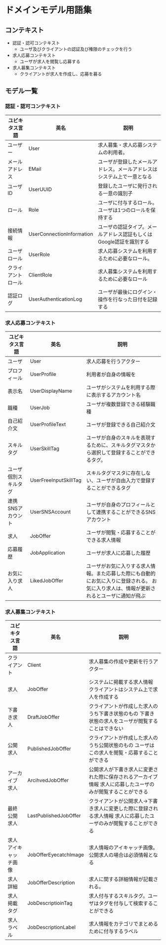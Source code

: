 # ドメインモデル用語集

## コンテキスト

- 認証・認可コンテキスト
    - ユーザ及びクライアントの認証及び権限のチェックを行う
- 求人応募コンテキスト
    - ユーザが求人を閲覧し応募する
- 求人募集コンテキスト
    - クライアントが求人を作成し、応募を募る



## モデル一覧

### 認証・認可コンテキスト

| ユビキタス言語     | 英名                   | 説明                                                                   |
|--------------------|------------------------|------------------------------------------------------------------------|
| ユーザー           | User                   | 求人募集・求人応募システムの利用者。                                   |
| メールアドレス     | EMail                   | ユーザが登録したメールアドレス。メールアドレスはシステム上で一意となる |
| ユーザID           | UserUUID              | 登録したユーザに発行される一意の識別子                                 |
| ロール             | Role                   | ユーザに付与するロール。ユーザは1つのロールを保持する                  |
| 接続情報 | UserConnectionInformation | ユーザの認証タイプ。メールアドレス認証もしくはGoogle認証を識別する |
| ユーザロール       | UserRole               | 求人応募システムを利用するために必要なロール。                         |
| クライアントロール | ClientRole             | 求人募集システムを利用するために必要なロール                           |
| 認証ログ           | UserAuthenticationLog  | ユーザが最後にログイン・操作を行なった日付を記録する                   |

### 求人応募コンテキスト

| ユビキタス言語       | 英名                  | 説明                                                                                                                                      |
|----------------------|-----------------------|-------------------------------------------------------------------------------------------------------------------------------------------|
| ユーザ               | User                  | 求人応募を行うアクター                                                                                                                    |
| プロフィール         | UserProfile           | 利用者が自身の情報を                                                                                                                      |
| 表示名               | UserDisplayName       | ユーザがシステムを利用する際に表示するアカウント名                                                                                        |
| 職種                 | UserJob               | ユーザが複数登録できる経験職種                                                                                                            |
| 自己紹介文           | UserProfileText       | ユーザが登録できる自己紹介文                                                                                                              |
| スキルタグ           | UserSkillTag          | ユーザが自身のスキルを表現するために、スキルタグマスタから選択して登録することができるタグ。                                              |
| ユーザ個別スキルタグ | UserFreeInputSkillTag | スキルタグマスタに存在しない、ユーザが自由入力で登録することができるタグ                                                                  |
| 連携SNSアカウント    | UserSNSAccount        | ユーザが自身のプロフィールとして連携することができるSNSアカウント                                                                         |
| 求人                 | JobOffer              | ユーザが閲覧・応募することができる求人情報                                                                                                |
| 応募履歴             | JobApplication        | ユーザが求人に応募した履歴                                                                                                                |
| お気に入り求人       | LikedJobOffer         | ユーザがお気に入りする求人情報。また応募した際にも自動的にお気に入りに登録される。 お気に入り求人は、情報が更新されるとユーザに通知が飛ぶ |


### 求人募集コンテキスト

| ユビキタス言語       | 英名                  | 説明                                                                                                             |
|----------------------|-----------------------|------------------------------------------------------------------------------------------------------------------|
| クライアント         | Client                | 求人募集の作成や更新を行うアクター                                                                               |
| 求人                 | JobOffer              | システムに掲載する求人情報 クライアントはシステム上で求人を作成する                                              |
| 下書き求人           | DraftJobOffer         | クライアントが作成した求人のうち下書き状態のもの 下書き状態の求人をユーザが閲覧することはできない                |
| 公開求人             | PublishedJobOffer     | クライアントが作成した求人のうち公開状態のもの ユーザはこの求人を閲覧・応募することができる                      |
| アーカイブ求人       | ArcihvedJobOffer      | 公開求人が下書き求人に変更された際に保存されるアーカイブ情報 求人に応募したユーザのみが閲覧することができる      |
| 最終公開求人         | LastPublishedJobOffer | クライアントが公開求人→下書き求人に変更した際に登録される求人情報 求人に応募したユーザのみが閲覧することができる |
| 求人アイキャッチ画像 | JobOfferEyecatchImage | 求人情報のアイキャッチ画像。公開求人の場合は必須情報となる                                                       |
| 求人詳細             | JobOfferDescription   | 求人に関する詳細情報が記載される。                                                                               |
| 求人掲載タグ         | JobDescriptioinTag    | 求人付与するスキルタグ。ユーザはタグを付与して検索することができる                                               |
| 求人ラベル           | JobDescriptionLabel   | 求人情報をカテゴリでまとめるために付与するラベル                                                                 |